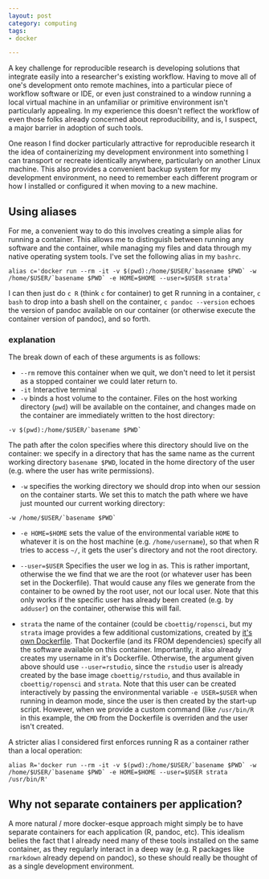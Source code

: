 ```yaml
---
layout: post
category: computing
tags:
- docker

---
```


A key challenge for reproducible research is developing solutions that
integrate easily into a researcher's existing workflow.  Having to
move all of one's development onto remote machines, into a particular
piece of workflow software or IDE, or even just constrained to a window
running a local virtual machine in an unfamiliar or primitive environment
isn't particularly appealing.  In my experience this doesn't reflect the
workflow of even those folks already concerned about reproducibility,
and is, I suspect, a major barrier in adoption of such tools.

One reason I find docker particularly attractive for reproducible research
it the idea of containerizing my development environment into something I
can transport or recreate identically anywhere, particularly on another
Linux machine. This also provides a convenient backup system for my development
environment, no need to remember each different program or how I installed
or configured it when moving to a new machine.

## Using aliases

For me, a convenient way to do this involves creating a simple alias for running
a container.  This allows me to distinguish between running any software and the
container, while managing my files and data through my native operating system
tools. I've set the following alias in my `bashrc`.


```
alias c='docker run --rm -it -v $(pwd):/home/$USER/`basename $PWD` -w /home/$USER/`basename $PWD` -e HOME=$HOME --user=$USER strata'
```

I can then just do `c R` (think `c` for container) to get R running in a container, `c bash` to drop into a bash shell on the container, `c pandoc --version` echoes the version of pandoc available on our container (or otherwise execute the container version of pandoc), and so forth.

### explanation

The break down of each of these arguments is as follows:

- `--rm` remove this container when we quit, we don't need to let it persist as a stopped container we could later return to.
- `-it` Interactive terminal
- `-v` binds a host volume to the container. Files on the host working directory (`pwd`) will be available on the container, and changes made on the container are immediately written to the host directory:

```
-v $(pwd):/home/$USER/`basename $PWD`
```
The path after the colon specifies where this directory should live on the container: we specify in a directory that has the same name as the current working directory `basename $PWD`, located in the home directory of the user (e.g. where the user has write permissions).

- `-w` specifies the working directory we should drop into when our session on the container starts.  We set this to match the path where we have just mounted our current working directory:

```
-w /home/$USER/`basename $PWD`
```

- `-e HOME=$HOME` sets the value of the environmental variable `HOME` to whatever it is on the host machine (e.g. `/home/username`), so that when R tries to access `~/`, it gets the user's directory and not the root directory.

- `--user=$USER` Specifies the user we log in as.  This is rather important, otherwise the we find that we are the root (or whatever user has been set in the Dockerfile).  That would cause any files we generate from the container to be owned by the root user, not our local user.  Note that this only works if the specific user has already been created (e.g. by `adduser`) on the container, otherwise this will fail.

- `strata` the name of the container (could be `cboettig/ropensci`, but my `strata` image provides a few additional customizations, created by [it's own Dockerfile]().  That Dockerfile (and its FROM dependencies) specify all the software available on this container.  Importantly, it also already creates my username in it's Dockerfile.  Otherwise, the argument given above should use `--user=rstudio`, since the `rstudio` user is already created by the base image `cboettig/rstudio`, and thus available in `cboettig/ropensci` and `strata`. Note that this user can be created interactively by passing the environmental variable `-e USER=$USER` when running in deamon mode, since the user is then created by the start-up script.  However, when we provide a custom command (like `/usr/bin/R` in this example, the `CMD` from the Dockerfile is overriden and the user isn't created.



A stricter alias I considered first enforces running R as a container rather than a local operation:

```
alias R='docker run --rm -it -v $(pwd):/home/$USER/`basename $PWD` -w /home/$USER/`basename $PWD` -e HOME=$HOME --user=$USER strata /usr/bin/R'
```
## Why not separate containers per application?

A more natural / more docker-esque approach might simply be to have separate containers for each application (R, pandoc, etc).  This idealism belies the fact that I already need many of these tools installed on the same container, as they regularly interact in a deep way (e.g. R packages like `rmarkdown` already depend on pandoc), so these should really be thought of as a single development environment.
